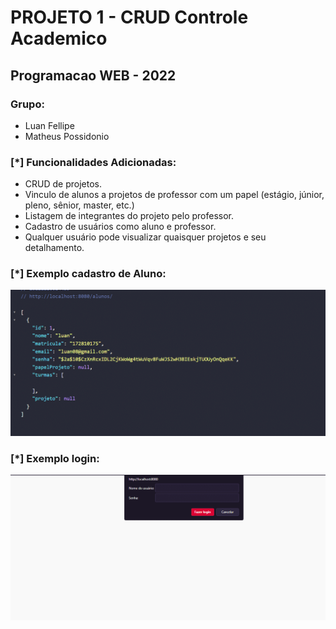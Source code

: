 # PROJETO 1 - CRUD Controle Academico
## Programacao WEB - 2022

### Grupo:
  - Luan Fellipe
  - Matheus Possidonio
 
### [*] Funcionalidades Adicionadas:
  - CRUD de projetos.
  - Vinculo de alunos a projetos de professor com um papel (estágio, júnior, pleno, sênior, master, etc.)
  - Listagem de integrantes do projeto pelo professor.
  - Cadastro de usuários como aluno e professor.
  - Qualquer usuário pode visualizar quaisquer projetos e seu detalhamento.

### [*] Exemplo cadastro de Aluno:

![Alt text](ExemploCadastroAl.gif "Title")

### [*] Exemplo login:

![Alt text](ExemploLoginAl.gif "Title")
 

